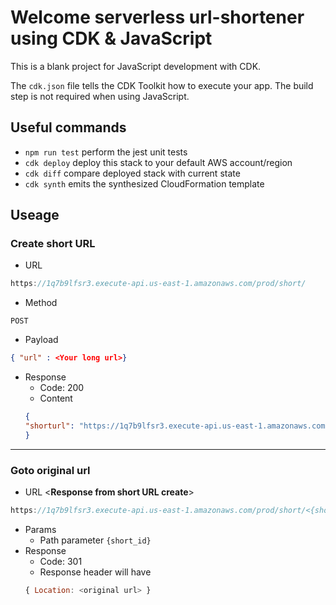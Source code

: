 # Welcome serverless url-shortener using CDK & JavaScript

This is a blank project for JavaScript development with CDK.

The `cdk.json` file tells the CDK Toolkit how to execute your app. The build step is not required when using JavaScript.

## Useful commands

 * `npm run test`         perform the jest unit tests
 * `cdk deploy`           deploy this stack to your default AWS account/region
 * `cdk diff`             compare deployed stack with current state
 * `cdk synth`            emits the synthesized CloudFormation template

## Useage
### Create short URL
* URL

```js
https://1q7b9lfsr3.execute-api.us-east-1.amazonaws.com/prod/short/
```
* Method

`POST`
* Payload
```json
{ "url" : <Your long url>}
```
* Response
    * Code: 200
    * Content
    ```json
    {
  "shorturl": "https://1q7b9lfsr3.execute-api.us-east-1.amazonaws.com/prod/short/<short_url_id>"
    }
    ```
****
### Goto original url
* URL <**Response from short URL create**>

```js
https://1q7b9lfsr3.execute-api.us-east-1.amazonaws.com/prod/short/<{short_url_id}>
```
* Params
    * Path parameter  `{short_id}`
* Response
    * Code: 301
    * Response header will have 
    ```js
    { Location: <original url> }
    ```
